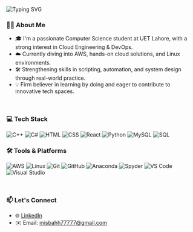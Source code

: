 <p align="left">
  <img src="https://readme-typing-svg.demolab.com?font=Fira+Code&weight=600&pause=1000&color=007BFF&width=550&lines=Hey!+I'm+Misbah+Shahzadi;Aspiring+Cloud+Engineer" alt="Typing SVG" />
</p>


### 👩‍💻 About Me
- 🎓 I'm a passionate Computer Science student at UET Lahore, with a strong interest in Cloud Engineering & DevOps.
- ☁️ Currently diving into AWS, hands-on cloud solutions, and Linux environments.
- 🛠️ Strengthening skills in scripting, automation, and system design through real-world practice.
- 💡 Firm believer in learning by doing and eager to contribute to innovative tech spaces.

  
<br/>


### 💻 Tech Stack

![C++](https://img.shields.io/badge/C++-00599C?style=for-the-badge&logo=c%2B%2B&logoColor=white)
![C#](https://img.shields.io/badge/C%23-239120?style=for-the-badge&logo=c-sharp&logoColor=white)
![HTML](https://img.shields.io/badge/HTML-E34F26?style=for-the-badge&logo=html5&logoColor=white)
![CSS](https://img.shields.io/badge/CSS-1572B6?style=for-the-badge&logo=css3&logoColor=white)
![React](https://img.shields.io/badge/React-20232A?style=for-the-badge&logo=react&logoColor=61DAFB)
![Python](https://img.shields.io/badge/Python-3776AB?style=for-the-badge&logo=python&logoColor=white)
![MySQL](https://img.shields.io/badge/MySQL-005C84?style=for-the-badge&logo=mysql&logoColor=white)
![SQL](https://img.shields.io/badge/SQL-4479A1?style=for-the-badge&logo=postgresql&logoColor=white)


### 🛠️ Tools & Platforms

![AWS](https://img.shields.io/badge/AWS-232F3E?style=for-the-badge&logo=amazonaws&logoColor=white)
![Linux](https://img.shields.io/badge/Linux-FCC624?style=for-the-badge&logo=linux&logoColor=black)
![Git](https://img.shields.io/badge/Git-F05032?style=for-the-badge&logo=git&logoColor=white)
![GitHub](https://img.shields.io/badge/GitHub-181717?style=for-the-badge&logo=github&logoColor=white)
![Anaconda](https://img.shields.io/badge/Anaconda-44A833?style=for-the-badge&logo=anaconda&logoColor=white)
![Spyder](https://img.shields.io/badge/Spyder-FF0000?style=for-the-badge&logo=spyder-ide&logoColor=white)
![VS Code](https://img.shields.io/badge/VS%20Code-007ACC?style=for-the-badge&logo=visual-studio-code&logoColor=white)
![Visual Studio](https://img.shields.io/badge/Visual%20Studio-5C2D91?style=for-the-badge&logo=visual%20studio&logoColor=white)


<br/>


### 📫 Let's Connect

- 🌐 [LinkedIn](https://www.linkedin.com/in/misbah-shahzadi/)
- ✉️ Email: misbahh77777@gmail.com
